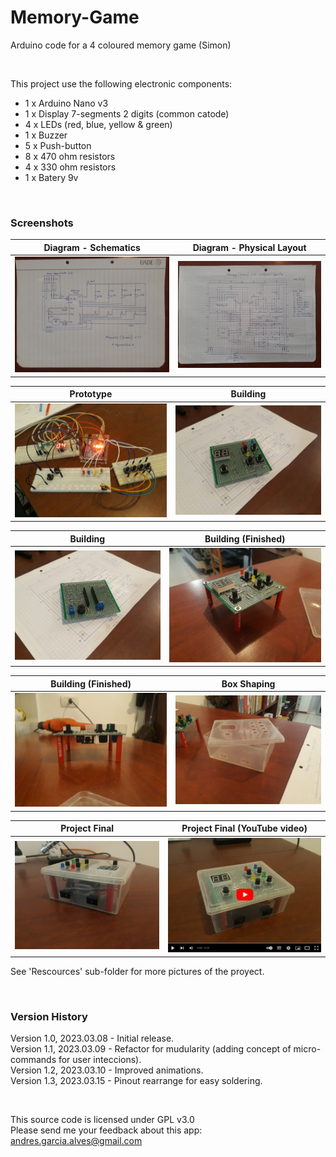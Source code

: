 # Memory-Game

Arduino code for a 4 coloured memory game (Simon) 

&nbsp;

This project use the following electronic components:
- 1 x Arduino Nano v3
- 1 x Display 7-segments 2 digits (common catode)
- 4 x LEDs (red, blue, yellow & green)
- 1 x Buzzer
- 5 x Push-button
- 8 x 470 ohm resistors
- 4 x 330 ohm resistors
- 1 x Batery 9v

&nbsp;

### Screenshots

| Diagram - Schematics                           | Diagram - Physical Layout                      |
|------------------------------------------------|------------------------------------------------|
| ![](Resources/01-diagram-schematics.jpg)       | ![](Resources/02-diagram-physical-layout.jpg)  |

| Prototype                                      | Building                                       |
|------------------------------------------------|------------------------------------------------|
| ![](Resources/04-prototype.jpg)                | ![](Resources/06-building.jpg)                 |

| Building                                       | Building (Finished)                            |
|------------------------------------------------|------------------------------------------------|
| ![](Resources/07-building.jpg)                 | ![](Resources/08-building-finished.jpg)        |

| Building (Finished)                            | Box Shaping                                    |
|------------------------------------------------|------------------------------------------------|
| ![](Resources/09-building-finished.jpg)        | ![](Resources/11-box-shaping.jpg)              |

| Project Final                                  | Project Final (YouTube video)                  |
|------------------------------------------------|------------------------------------------------|
| ![](Resources/13-project-final.jpg)            | [![](Resources/14-project-final.jpg)](https://youtu.be/qu201MSCXys) |

See 'Rescources' sub-folder for more pictures of the proyect.

&nbsp;

### Version History

Version 1.0, 2023.03.08 - Initial release.  
Version 1.1, 2023.03.09 - Refactor for mudularity (adding concept of micro-commands for user inteccions).  
Version 1.2, 2023.03.10 - Improved animations.  
Version 1.3, 2023.03.15 - Pinout rearrange for easy soldering.

&nbsp;

This source code is licensed under GPL v3.0  
Please send me your feedback about this app: andres.garcia.alves@gmail.com

